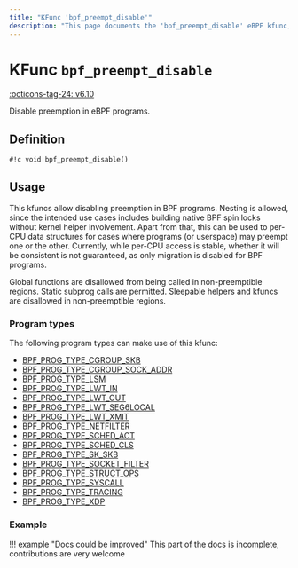 ```yaml
---
title: "KFunc 'bpf_preempt_disable'"
description: "This page documents the 'bpf_preempt_disable' eBPF kfunc, including its definition, usage, program types that can use it, and examples."
---
```

# KFunc `bpf_preempt_disable`

<!-- [FEATURE_TAG](bpf_preempt_disable) -->
[:octicons-tag-24: v6.10](https://github.com/torvalds/linux/commit/fc7566ad0a826cdc8886c5dbbb39ce72a0dc6333)
<!-- [/FEATURE_TAG] -->

Disable preemption in eBPF programs.

## Definition

<!-- [KFUNC_DEF] -->
`#!c void bpf_preempt_disable()`
<!-- [/KFUNC_DEF] -->

## Usage

This kfuncs allow disabling preemption in BPF programs. Nesting is allowed, since the intended use cases includes building native BPF spin locks without kernel helper involvement. Apart from that, this can be used to per-CPU data structures for cases where programs (or userspace) may preempt one or the other. Currently, while per-CPU access is stable, whether it will be consistent is not guaranteed, as only migration is disabled for BPF programs.

Global functions are disallowed from being called in non-preemptible regions. Static subprog calls are permitted. Sleepable helpers and kfuncs are disallowed in non-preemptible regions.

### Program types

The following program types can make use of this kfunc:

<!-- [KFUNC_PROG_REF] -->
- [BPF_PROG_TYPE_CGROUP_SKB](../program-type/BPF_PROG_TYPE_CGROUP_SKB.md)
- [BPF_PROG_TYPE_CGROUP_SOCK_ADDR](../program-type/BPF_PROG_TYPE_CGROUP_SOCK_ADDR.md)
- [BPF_PROG_TYPE_LSM](../program-type/BPF_PROG_TYPE_LSM.md)
- [BPF_PROG_TYPE_LWT_IN](../program-type/BPF_PROG_TYPE_LWT_IN.md)
- [BPF_PROG_TYPE_LWT_OUT](../program-type/BPF_PROG_TYPE_LWT_OUT.md)
- [BPF_PROG_TYPE_LWT_SEG6LOCAL](../program-type/BPF_PROG_TYPE_LWT_SEG6LOCAL.md)
- [BPF_PROG_TYPE_LWT_XMIT](../program-type/BPF_PROG_TYPE_LWT_XMIT.md)
- [BPF_PROG_TYPE_NETFILTER](../program-type/BPF_PROG_TYPE_NETFILTER.md)
- [BPF_PROG_TYPE_SCHED_ACT](../program-type/BPF_PROG_TYPE_SCHED_ACT.md)
- [BPF_PROG_TYPE_SCHED_CLS](../program-type/BPF_PROG_TYPE_SCHED_CLS.md)
- [BPF_PROG_TYPE_SK_SKB](../program-type/BPF_PROG_TYPE_SK_SKB.md)
- [BPF_PROG_TYPE_SOCKET_FILTER](../program-type/BPF_PROG_TYPE_SOCKET_FILTER.md)
- [BPF_PROG_TYPE_STRUCT_OPS](../program-type/BPF_PROG_TYPE_STRUCT_OPS.md)
- [BPF_PROG_TYPE_SYSCALL](../program-type/BPF_PROG_TYPE_SYSCALL.md)
- [BPF_PROG_TYPE_TRACING](../program-type/BPF_PROG_TYPE_TRACING.md)
- [BPF_PROG_TYPE_XDP](../program-type/BPF_PROG_TYPE_XDP.md)
<!-- [/KFUNC_PROG_REF] -->

### Example

!!! example "Docs could be improved"
    This part of the docs is incomplete, contributions are very welcome

